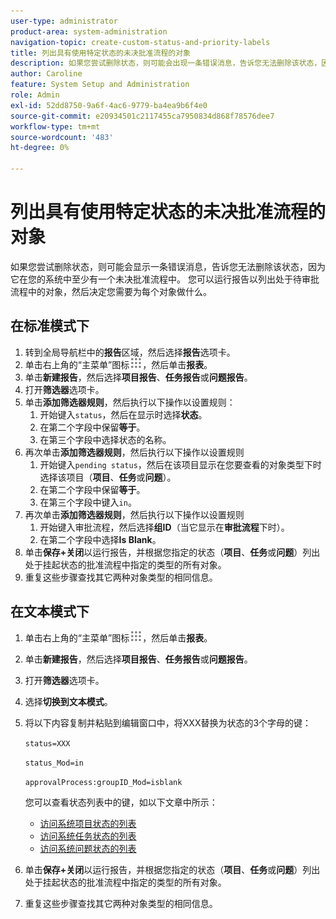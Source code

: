 ```yaml
---
user-type: administrator
product-area: system-administration
navigation-topic: create-custom-status-and-priority-labels
title: 列出具有使用特定状态的未决批准流程的对象
description: 如果您尝试删除状态，则可能会出现一条错误消息，告诉您无法删除该状态，因为该状态正用于系统中对象的未决批准流程。 如果要查找并查看这些对象以决定需要执行的操作，可以运行列出这些对象的报表。
author: Caroline
feature: System Setup and Administration
role: Admin
exl-id: 52dd8750-9a6f-4ac6-9779-ba4ea9b6f4e0
source-git-commit: e20934501c2117455ca7950834d868f78576dee7
workflow-type: tm+mt
source-wordcount: '483'
ht-degree: 0%

---
```


# 列出具有使用特定状态的未决批准流程的对象

如果您尝试删除状态，则可能会显示一条错误消息，告诉您无法删除该状态，因为它在您的系统中至少有一个未决批准流程中。 您可以运行报告以列出处于待审批流程中的对象，然后决定您需要为每个对象做什么。

## 在标准模式下

1. 转到全局导航栏中的&#x200B;**报告**&#x200B;区域，然后选择&#x200B;**报告**&#x200B;选项卡。
1. 单击右上角的“主菜单”图标![](assets/main-menu-icon.png)，然后单击&#x200B;**报表**。
1. 单击&#x200B;**新建报告**，然后选择&#x200B;**项目报告**、**任务报告**&#x200B;或&#x200B;**问题报告**。
1. 打开&#x200B;**筛选器**&#x200B;选项卡。
1. 单击&#x200B;**添加筛选器规则**，然后执行以下操作以设置规则：
   1. 开始键入`status`，然后在显示时选择&#x200B;**状态**。
   1. 在第二个字段中保留&#x200B;**等于**。
   1. 在第三个字段中选择状态的名称。
1. 再次单击&#x200B;**添加筛选器规则**，然后执行以下操作以设置规则
   1. 开始键入`pending status`，然后在该项目显示在您要查看的对象类型下时选择该项目（**项目**、**任务**&#x200B;或&#x200B;**问题**）。
   1. 在第二个字段中保留&#x200B;**等于**。
   1. 在第三个字段中键入`in`。
1. 再次单击&#x200B;**添加筛选器规则**，然后执行以下操作以设置规则
   1. 开始键入审批流程，然后选择&#x200B;**组ID**（当它显示在&#x200B;**审批流程**&#x200B;下时）。
   1. 在第二个字段中选择&#x200B;**Is Blank**。
1. 单击&#x200B;**保存+关闭**&#x200B;以运行报告，并根据您指定的状态（**项目**、**任务**&#x200B;或&#x200B;**问题**）列出处于挂起状态的批准流程中指定的类型的所有对象。
1. 重复这些步骤查找其它两种对象类型的相同信息。


## 在文本模式下

1. 单击右上角的“主菜单”图标![](assets/main-menu-icon.png)，然后单击&#x200B;**报表**。
1. 单击&#x200B;**新建报告**，然后选择&#x200B;**项目报告**、**任务报告**&#x200B;或&#x200B;**问题报告**。
1. 打开&#x200B;**筛选器**&#x200B;选项卡。
1. 选择&#x200B;**切换到文本模式**。
1. 将以下内容复制并粘贴到编辑窗口中，将XXX替换为状态的3个字母的键：

   `status=XXX`

   `status_Mod=in`

   `approvalProcess:groupID_Mod=isblank`

   您可以查看状态列表中的键，如以下文章中所示：
   * [访问系统项目状态的列表](project-statuses.md)
   * [访问系统任务状态的列表](task-statuses.md)
   * [访问系统问题状态的列表](issue-statuses.md)

1. 单击&#x200B;**保存+关闭**&#x200B;以运行报告，并根据您指定的状态（**项目**、**任务**&#x200B;或&#x200B;**问题**）列出处于挂起状态的批准流程中指定的类型的所有对象。
1. 重复这些步骤查找其它两种对象类型的相同信息。
